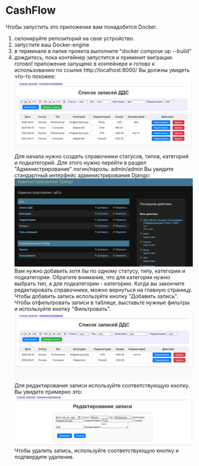 # CashFlow
Чтобы запустить это приложение вам понадобится Docker.
1. склонируйте репозиторий на свое устройство.
2. запустите ваш Docker-engine
3. в терминале в папке проекта выполните "docker compose up --build"
4. дождитесь, пока контейнер запустится и применит миграции.
готово! приложение запущено в контейнере и готово к использованию по ссылке http://localhost:8000/
Вы должны увидеть что-то похожее:
![](image.png)
Для начала нужно создать справочники статусов, типов, категорий и подкатегорий. Для этого нужно перейти в раздел "Администрирование"
логин/пароль: admin/admin
Вы увидите стандартный интерфейс администрирования Django:
![](image-2.png)
Вам нужно добавить хотя бы по одному статусу, типу, категории и подкатегории. Обратите внимание, что для категории нужно выбрать тип, а для подкатегории - категорию.
Когда вы закончите редактировать справочники, можно вернуться на главную страницу.
Чтобы добавить запись используйте кнопку "Добавить запись". Чтобы отфильтровать записи в таблице, выставьте нужные фильтры и используйте кнопку "Фильтровать".
![](image-1.png)
Для редактирования записи используйте соответствующую кнопку. Вы увидите примерно это:
![](image-3.png)
Чтобы удалить запись, используйте соответствующую кнопку и подтвердите удаление.